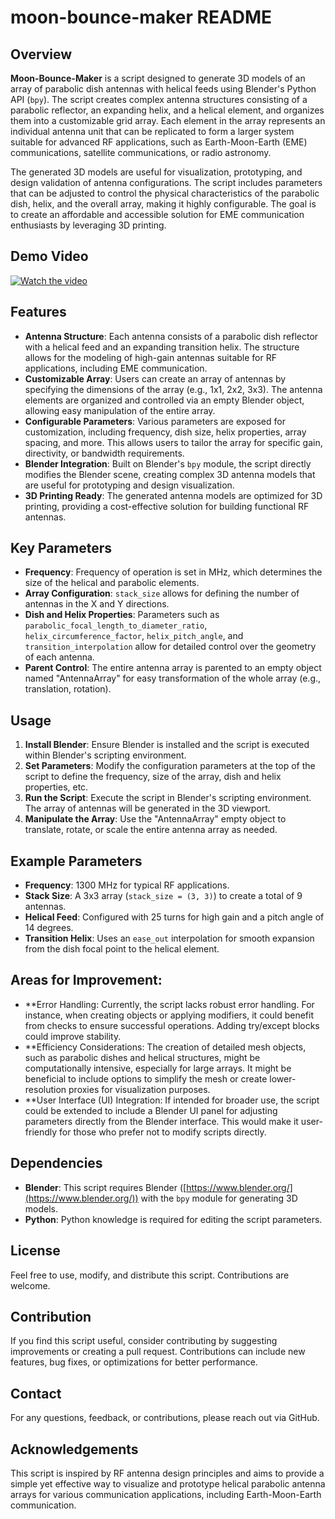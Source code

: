 # moon-bounce-maker README

## Overview

**Moon-Bounce-Maker** is a script designed to generate 3D models of an array of parabolic dish antennas with helical feeds using Blender's Python API (`bpy`). The script creates complex antenna structures consisting of a parabolic reflector, an expanding helix, and a helical element, and organizes them into a customizable grid array. Each element in the array represents an individual antenna unit that can be replicated to form a larger system suitable for advanced RF applications, such as Earth-Moon-Earth (EME) communications, satellite communications, or radio astronomy.

The generated 3D models are useful for visualization, prototyping, and design validation of antenna configurations. The script includes parameters that can be adjusted to control the physical characteristics of the parabolic dish, helix, and the overall array, making it highly configurable. The goal is to create an affordable and accessible solution for EME communication enthusiasts by leveraging 3D printing.

## Demo Video

[![Watch the video](https://img.youtube.com/vi/UOhgnNf9V6E/0.jpg)](https://www.youtube.com/watch?v=UOhgnNf9V6E)

## Features

- **Antenna Structure**: Each antenna consists of a parabolic dish reflector with a helical feed and an expanding transition helix. The structure allows for the modeling of high-gain antennas suitable for RF applications, including EME communication.
- **Customizable Array**: Users can create an array of antennas by specifying the dimensions of the array (e.g., 1x1, 2x2, 3x3). The antenna elements are organized and controlled via an empty Blender object, allowing easy manipulation of the entire array.
- **Configurable Parameters**: Various parameters are exposed for customization, including frequency, dish size, helix properties, array spacing, and more. This allows users to tailor the array for specific gain, directivity, or bandwidth requirements.
- **Blender Integration**: Built on Blender's `bpy` module, the script directly modifies the Blender scene, creating complex 3D antenna models that are useful for prototyping and design visualization.
- **3D Printing Ready**: The generated antenna models are optimized for 3D printing, providing a cost-effective solution for building functional RF antennas.

## Key Parameters

- **Frequency**: Frequency of operation is set in MHz, which determines the size of the helical and parabolic elements.
- **Array Configuration**: `stack_size` allows for defining the number of antennas in the X and Y directions.
- **Dish and Helix Properties**: Parameters such as `parabolic_focal_length_to_diameter_ratio`, `helix_circumference_factor`, `helix_pitch_angle`, and `transition_interpolation` allow for detailed control over the geometry of each antenna.
- **Parent Control**: The entire antenna array is parented to an empty object named "AntennaArray" for easy transformation of the whole array (e.g., translation, rotation).

## Usage

1. **Install Blender**: Ensure Blender is installed and the script is executed within Blender's scripting environment.
2. **Set Parameters**: Modify the configuration parameters at the top of the script to define the frequency, size of the array, dish and helix properties, etc.
3. **Run the Script**: Execute the script in Blender's scripting environment. The array of antennas will be generated in the 3D viewport.
4. **Manipulate the Array**: Use the "AntennaArray" empty object to translate, rotate, or scale the entire antenna array as needed.

## Example Parameters

- **Frequency**: 1300 MHz for typical RF applications.
- **Stack Size**: A 3x3 array (`stack_size = (3, 3)`) to create a total of 9 antennas.
- **Helical Feed**: Configured with 25 turns for high gain and a pitch angle of 14 degrees.
- **Transition Helix**: Uses an `ease_out` interpolation for smooth expansion from the dish focal point to the helical element.

## Areas for Improvement:

- **Error Handling: Currently, the script lacks robust error handling. For instance, when creating objects or applying modifiers, it could benefit from checks to ensure successful operations. Adding try/except blocks could improve stability.
- **Efficiency Considerations: The creation of detailed mesh objects, such as parabolic dishes and helical structures, might be computationally intensive, especially for large arrays. It might be beneficial to include options to simplify the mesh or create lower-resolution proxies for visualization purposes.
- **User Interface (UI) Integration: If intended for broader use, the script could be extended to include a Blender UI panel for adjusting parameters directly from the Blender interface. This would make it user-friendly for those who prefer not to modify scripts directly.


## Dependencies

- **Blender**: This script requires Blender ([https://www.blender.org/](https://www.blender.org/)) with the `bpy` module for generating 3D models.
- **Python**: Python knowledge is required for editing the script parameters.

## License

Feel free to use, modify, and distribute this script. Contributions are welcome.

## Contribution

If you find this script useful, consider contributing by suggesting improvements or creating a pull request. Contributions can include new features, bug fixes, or optimizations for better performance.

## Contact

For any questions, feedback, or contributions, please reach out via GitHub.

## Acknowledgements

This script is inspired by RF antenna design principles and aims to provide a simple yet effective way to visualize and prototype helical parabolic antenna arrays for various communication applications, including Earth-Moon-Earth communication.
